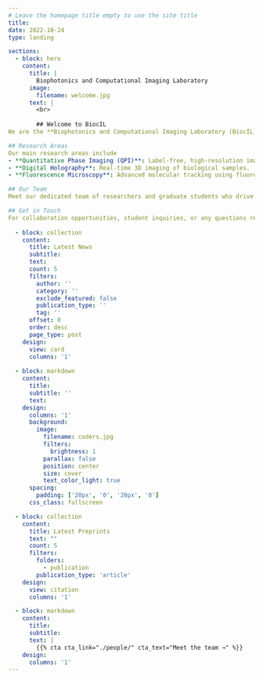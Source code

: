 ```yaml
---
# Leave the homepage title empty to use the site title
title:
date: 2022-10-24
type: landing

sections:
  - block: hero
    content:
      title: |
        Biophotonics and Computational Imaging Laboratory
      image:
        filename: welcome.jpg
      text: |
        <br>
        
        ## Welcome to BiocIL
We are the **Biophotonics and Computational Imaging Laboratory (BiocIL)**, a multidisciplinary research group led by **Dr. Muhammed Fatih Toy** at **Istanbul Medipol University**. Our laboratory focuses on cutting-edge techniques such as **Quantitative Phase Imaging (QPI)**, **Digital Holography**, and **Fluorescence Microscopy** to explore the microscopic world of biological systems.

## Research Areas
Our main research areas include
- **Quantitative Phase Imaging (QPI)**: Label-free, high-resolution imaging of live cells.
- **Digital Holography**: Real-time 3D imaging of biological samples.
- **Fluorescence Microscopy**: Advanced molecular tracking using fluorescence techniques.

## Our Team
Meet our dedicated team of researchers and graduate students who drive innovation at BiocIL.

## Get in Touch
For collaboration opportunities, student inquiries, or any questions related to our research, please [contact us](contact/).
  
  - block: collection
    content:
      title: Latest News
      subtitle:
      text:
      count: 5
      filters:
        author: ''
        category: ''
        exclude_featured: false
        publication_type: ''
        tag: ''
      offset: 0
      order: desc
      page_type: post
    design:
      view: card
      columns: '1'
  
  - block: markdown
    content:
      title:
      subtitle: ''
      text:
    design:
      columns: '1'
      background:
        image: 
          filename: coders.jpg
          filters:
            brightness: 1
          parallax: false
          position: center
          size: cover
          text_color_light: true
      spacing:
        padding: ['20px', '0', '20px', '0']
      css_class: fullscreen

  - block: collection
    content:
      title: Latest Preprints
      text: ""
      count: 5
      filters:
        folders:
          - publication
        publication_type: 'article'
    design:
      view: citation
      columns: '1'

  - block: markdown
    content:
      title:
      subtitle:
      text: |
        {{% cta cta_link="./people/" cta_text="Meet the team →" %}}
    design:
      columns: '1'
---
```

